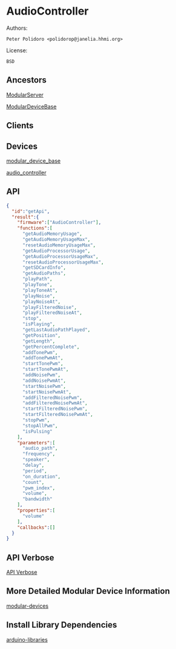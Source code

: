 # AudioController

Authors:

    Peter Polidoro <polidorop@janelia.hhmi.org>

License:

    BSD

## Ancestors

[ModularServer](https://github.com/janelia-arduino/ModularServer)

[ModularDeviceBase](https://github.com/janelia-arduino/ModularDeviceBase)

## Clients

## Devices

[modular_device_base](https://github.com/janelia-modular-devices/modular_device_base.git)

[audio_controller](https://github.com/janelia-modular-devices/audio_controller.git)

## API

```json
{
  "id":"getApi",
  "result":{
    "firmware":["AudioController"],
    "functions":[
      "getAudioMemoryUsage",
      "getAudioMemoryUsageMax",
      "resetAudioMemoryUsageMax",
      "getAudioProcessorUsage",
      "getAudioProcessorUsageMax",
      "resetAudioProcessorUsageMax",
      "getSDCardInfo",
      "getAudioPaths",
      "playPath",
      "playTone",
      "playToneAt",
      "playNoise",
      "playNoiseAt",
      "playFilteredNoise",
      "playFilteredNoiseAt",
      "stop",
      "isPlaying",
      "getLastAudioPathPlayed",
      "getPosition",
      "getLength",
      "getPercentComplete",
      "addTonePwm",
      "addTonePwmAt",
      "startTonePwm",
      "startTonePwmAt",
      "addNoisePwm",
      "addNoisePwmAt",
      "startNoisePwm",
      "startNoisePwmAt",
      "addFilteredNoisePwm",
      "addFilteredNoisePwmAt",
      "startFilteredNoisePwm",
      "startFilteredNoisePwmAt",
      "stopPwm",
      "stopAllPwm",
      "isPulsing"
    ],
    "parameters":[
      "audio_path",
      "frequency",
      "speaker",
      "delay",
      "period",
      "on_duration",
      "count",
      "pwm_index",
      "volume",
      "bandwidth"
    ],
    "properties":[
      "volume"
    ],
    "callbacks":[]
  }
}
```

## API Verbose

[API Verbose](./api/)

## More Detailed Modular Device Information

[modular-devices](https://github.com/janelia-modular-devices/modular-devices)

## Install Library Dependencies

[arduino-libraries](https://github.com/janelia-arduino/arduino-libraries)
